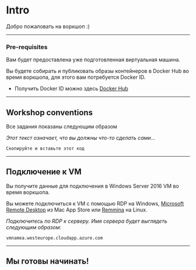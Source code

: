 ﻿# Intro

Добро пожаловать на воркшоп :)

---

### Pre-requisites

Вам будет предоставлена уже подготовленная виртуальная машина.

Вы будете собирать и публиковать образы контейнеров в Docker Hub во время воркшопа, для этого вам потребуется Docker ID.

- Получить Docker ID можно здесь [Docker Hub](https://hub.docker.com)

---

## Workshop conventions

Все задания показаны следующим образом

_Этот текст означает, что вы должны что-то сделать сами..._

```
Скопируйте и вставьте этот код
```

---

## Подключение к VM

Вы получите данные для подключения в Windows Server 2016 VM во время воркшопа.

Вы можете подключиться к VM с помощью RDP на Windows, [Microsoft Remote Desktop](https://itunes.apple.com/us/app/microsoft-remote-desktop-8-0/id715768417) из Mac App Store или [Remmina](https://github.com/FreeRDP/Remmina/wiki#for-end-users) на Linux.

_Подключитесь по RDP к серверу. Имя сервера будет выглядеть следующим образом:_

```
vmnamea.westeurope.cloudapp.azure.com
```

---

## Мы готовы начинать!

